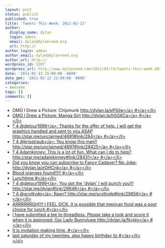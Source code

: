 ```yaml
---
layout: post
status: publish
published: true
title: 'Tweets This Week: 2011-02-13'
author:
  display_name: dylan
  login: admin
  email: dylan@dylanreed.org
  url: http://
author_login: admin
author_email: dylan@dylanreed.org
author_url: http://
wordpress_id: 1207
wordpress_url: http://www.dylanreed.com/2011/02/13/tweets-this-week-2011-02-13/
date: '2011-02-13 15:00:00 -0600'
date_gmt: '2011-02-13 23:00:00 -0600'
categories:
- Awesome
tags: []
comments: []
---
```

<ul class="aktt_tweet_digest">
<li>OMG I Drew a Picture: Chipmunk <a href="http:&#47;&#47;dylan.la&#47;ePSiIw" rel="nofollow">http:&#47;&#47;dylan.la&#47;ePSiIw<&#47;a> <a href="http:&#47;&#47;twitter.com&#47;awesomeguy&#47;statuses&#47;35703895242047488" class="aktt_tweet_time">#<&#47;a><&#47;li>
<li>OMG I Drew a Picture: Manga Girl <a href="http:&#47;&#47;dylan.la&#47;hSG6Ca" rel="nofollow">http:&#47;&#47;dylan.la&#47;hSG6Ca<&#47;a> <a href="http:&#47;&#47;twitter.com&#47;awesomeguy&#47;statuses&#47;35728053342576640" class="aktt_tweet_time">#<&#47;a><&#47;li>
<li>? 4 @<a href="http:&#47;&#47;twitter.com&#47;detour1999" class="aktt_username">detour1999<&#47;a>: Thanks for the offer of help. I will get the graphics handled and sent to you ASAP <a href="http:&#47;&#47;star.me&#47;unclaimed&#47;4681#link&#47;284" rel="nofollow">http:&#47;&#47;star.me&#47;unclaimed&#47;4681#link&#47;284<&#47;a> <a href="http:&#47;&#47;twitter.com&#47;awesomeguy&#47;statuses&#47;36040508308463616" class="aktt_tweet_time">#<&#47;a><&#47;li>
<li>? 4 @<a href="http:&#47;&#47;twitter.com&#47;krisstraub" class="aktt_username">krisstraub<&#47;a>: You know this man!! <a href="http:&#47;&#47;star.me&#47;unclaimed&#47;4897#link&#47;28425" rel="nofollow">http:&#47;&#47;star.me&#47;unclaimed&#47;4897#link&#47;28425<&#47;a> <a href="http:&#47;&#47;twitter.com&#47;awesomeguy&#47;statuses&#47;36040602776768512" class="aktt_tweet_time">#<&#47;a><&#47;li>
<li>? 4 Adamkinney: This is a lot of fun. What can I do to help? <a href="http:&#47;&#47;star.me&#47;adamkinney#link&#47;28431" rel="nofollow">http:&#47;&#47;star.me&#47;adamkinney#link&#47;28431<&#47;a> <a href="http:&#47;&#47;twitter.com&#47;awesomeguy&#47;statuses&#47;36046007519158273" class="aktt_tweet_time">#<&#47;a><&#47;li>
<li>Did you know you can subscribe to Fancy Cadaver? No Joke: <a href="http:&#47;&#47;dylan.la&#47;eOHCnk" rel="nofollow">http:&#47;&#47;dylan.la&#47;eOHCnk<&#47;a> <a href="http:&#47;&#47;twitter.com&#47;awesomeguy&#47;statuses&#47;36103108174024704" class="aktt_tweet_time">#<&#47;a><&#47;li>
<li>Blood oranges found!!!!! <a href="http:&#47;&#47;twitter.com&#47;awesomeguy&#47;statuses&#47;36107382039920640" class="aktt_tweet_time">#<&#47;a><&#47;li>
<li>Lunchtime <a href="http:&#47;&#47;twitter.com&#47;awesomeguy&#47;statuses&#47;36139028533219328" class="aktt_tweet_time">#<&#47;a><&#47;li>
<li>? 4 @<a href="http:&#47;&#47;twitter.com&#47;detour1999" class="aktt_username">detour1999<&#47;a>: You got the &#039;dylan&#039; I will punch you!!! <a href="http:&#47;&#47;star.me&#47;dylan#link&#47;29646" rel="nofollow">http:&#47;&#47;star.me&#47;dylan#link&#47;29646<&#47;a> <a href="http:&#47;&#47;twitter.com&#47;awesomeguy&#47;statuses&#47;36167904525291521" class="aktt_tweet_time">#<&#47;a><&#47;li>
<li>? 4 @<a href="http:&#47;&#47;twitter.com&#47;scottvdp" class="aktt_username">scottvdp<&#47;a>: Rawr? <a href="http:&#47;&#47;star.me&#47;scottvdp#link&#47;29656" rel="nofollow">http:&#47;&#47;star.me&#47;scottvdp#link&#47;29656<&#47;a> <a href="http:&#47;&#47;twitter.com&#47;awesomeguy&#47;statuses&#47;36168176525910016" class="aktt_tweet_time">#<&#47;a><&#47;li>
<li>ARRRRRRGH!!!! I FEEL SICK. it is possible that mexican food was a poor choice for lunch <a href="http:&#47;&#47;twitter.com&#47;awesomeguy&#47;statuses&#47;36178397923119104" class="aktt_tweet_time">#<&#47;a><&#47;li>
<li>I have submitted a tee to threadless. Please take a look and score it when it is approved: Our Lady Bunnylupe <a href="http:&#47;&#47;dylan.la&#47;fkvjeo" rel="nofollow">http:&#47;&#47;dylan.la&#47;fkvjeo<&#47;a> <a href="http:&#47;&#47;twitter.com&#47;awesomeguy&#47;statuses&#47;36195146748014592" class="aktt_tweet_time">#<&#47;a><&#47;li>
<li>It is invitation making time. <a href="http:&#47;&#47;twitter.com&#47;awesomeguy&#47;statuses&#47;36223817537814528" class="aktt_tweet_time">#<&#47;a><&#47;li>
<li>last saturday of my twenties. also happy birthday liz <a href="http:&#47;&#47;twitter.com&#47;awesomeguy&#47;statuses&#47;36453059206987776" class="aktt_tweet_time">#<&#47;a><&#47;li><br />
<&#47;ul></p>
